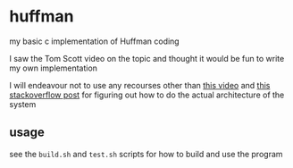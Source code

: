 # huffman
my basic c implementation of Huffman coding

I saw the Tom Scott video on the topic and thought it would be fun to write my own implementation

I will endeavour not to use any recourses other than [this video](https://www.youtube.com/watch?v=JsTptu56GM8) and [this stackoverflow post](https://stackoverflow.com/questions/759707/efficient-way-of-storing-huffman-tree) for figuring out how to do the actual architecture of the system

## usage
see the `build.sh` and `test.sh` scripts for how to build and use the program
